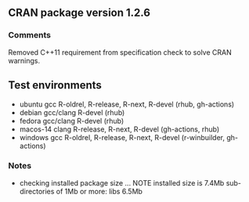 ## CRAN package version 1.2.6

### Comments

Removed C++11 requirement from specification check to solve
CRAN warnings.

## Test environments

* ubuntu gcc R-oldrel, R-release, R-next, R-devel (rhub, gh-actions)
* debian gcc/clang R-devel (rhub)
* fedora gcc/clang R-devel (rhub)
* macos-14 clang R-release, R-next, R-devel (gh-actions, rhub)
* windows gcc R-oldrel, R-release, R-next, R-devel (r-winbuilder, gh-actions)

### Notes

* checking installed package size ... NOTE
  installed size is  7.4Mb
  sub-directories of 1Mb or more:
    libs   6.5Mb

